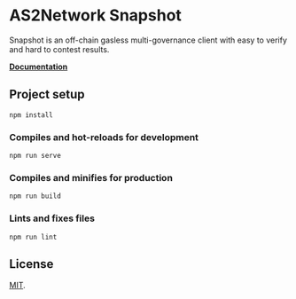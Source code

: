# AS2Network Snapshot

Snapshot is an off-chain gasless multi-governance client with easy to verify and hard to contest
results.

**[Documentation](https://docs.snapshot.page)**

## Project setup

```
npm install
```

### Compiles and hot-reloads for development

```
npm run serve
```

### Compiles and minifies for production

```
npm run build
```

### Lints and fixes files

```
npm run lint
```

## License

[MIT](LICENSE).

